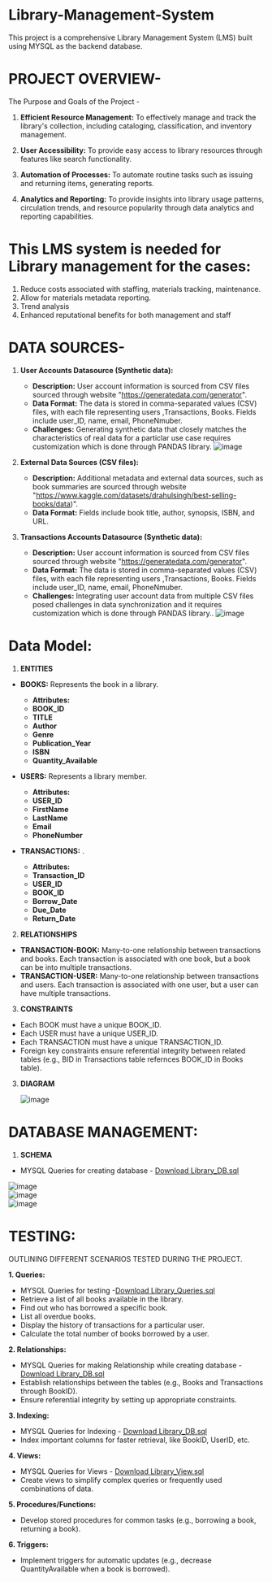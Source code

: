 # Library-Management-System
This project is a comprehensive Library Management System (LMS) built using MYSQL as the backend database.

# PROJECT OVERVIEW-
 
 The Purpose and Goals of the Project -
1. **Efficient Resource Management:** To effectively manage and track the library's collection, including cataloging, classification, and inventory management.

2. **User Accessibility:** To provide easy access to library resources through features like search functionality.

3. **Automation of Processes:** To automate routine tasks such as issuing and returning items, generating reports.

4. **Analytics and Reporting:** To provide insights into library usage patterns, circulation trends, and resource popularity through data analytics and reporting capabilities.

# This LMS system is needed for Library management for the cases:
 1. Reduce costs associated with staffing, materials tracking, maintenance.
 2. Allow for materials metadata reporting.
 3. Trend analysis
 4. Enhanced reputational benefits for both management and staff

# DATA SOURCES-

1. **User Accounts Datasource (Synthetic data):**
   - **Description:** User account information is sourced from CSV files sourced through website "https://generatedata.com/generator".
   - **Data Format:** The data is stored in comma-separated values (CSV) files, with each file representing users ,Transactions, Books. Fields include user_ID, name, email, PhoneNmuber.
   - **Challenges:** Generating synthetic data that closely matches the characteristics of real data for a particlar use case
    requires customization which is done through PANDAS library.
![image](https://github.com/AmanBadholia/Library-Management-System/assets/159482577/3ad393c6-c476-445d-8302-dafcb24aba28)

2. **External Data Sources (CSV files):**
   - **Description:** Additional metadata and external data sources, such as book summaries are sourced through website "https://www.kaggle.com/datasets/drahulsingh/best-selling-books/data)".
   - **Data Format:** Fields include book title, author, synopsis, ISBN, and URL.
  
3. **Transactions Accounts Datasource (Synthetic data):**
   - **Description:** User account information is sourced from CSV files sourced through website "https://generatedata.com/generator".
   - **Data Format:** The data is stored in comma-separated values (CSV) files, with each file representing users ,Transactions, Books. Fields include user_ID, name, email, PhoneNmuber.
   - **Challenges:** Integrating user account data from multiple CSV files posed challenges in data synchronization and it requires customization which is done through PANDAS library..
![image](https://github.com/AmanBadholia/Library-Management-System/assets/159482577/a07db20b-c4f9-413b-8a48-a082c287c4eb)

# Data Model:
1. **ENTITIES**
- **BOOKS:** Represents the book in a library.
   - **Attributes:** 
   - **BOOK_ID** 
   - **TITLE**
   - **Author**
   - **Genre**
   - **Publication_Year**
   - **ISBN**
   - **Quantity_Available**

- **USERS:** Represents a library member.
   - **Attributes:** 
   - **USER_ID** 
   - **FirstName**
   - **LastName**
   - **Email**
   - **PhoneNumber**

- **TRANSACTIONS:** .
   - **Attributes:** 
   - **Transaction_ID** 
   - **USER_ID**
   - **BOOK_ID**
   - **Borrow_Date**
   - **Due_Date**
   - **Return_Date**

2. **RELATIONSHIPS**
- **TRANSACTION-BOOK:** Many-to-one relationship between transactions and books. Each transaction is associated with one book, but a book can be into multiple transactions.
- **TRANSACTION-USER:** Many-to-one relationship between transactions and users. Each transaction is associated with one user, but a user can have multiple transactions.

3. **CONSTRAINTS**
-  Each BOOK must have a unique BOOK_ID.
-  Each USER must have a unique USER_ID.
-  Each TRANSACTION must have a unique TRANSACTION_ID.
-  Foreign key constraints ensure referential integrity between related tables (e.g., BID in Transactions table refernces BOOK_ID in Books table).

3. **DIAGRAM**

   ![image](https://github.com/AmanBadholia/Library-Management-System/assets/159482577/8b018a6f-545f-454f-8f43-311212f3b4d4)

# DATABASE MANAGEMENT:
 1. **SCHEMA**

- MYSQL Queries for creating database - [Download Library_DB.sql](Library_DB.sql)
  
![image](https://github.com/AmanBadholia/Library-Management-System/assets/159482577/24b68817-0be4-4520-b36d-f43d2c855abf)  
![image](https://github.com/AmanBadholia/Library-Management-System/assets/159482577/4ec1a83d-fe3c-4e38-bfce-f086700445c7)  
![image](https://github.com/AmanBadholia/Library-Management-System/assets/159482577/e97b6e66-bac5-4bef-bef8-9d8e2b444a1e)

# TESTING:
OUTLINING DIFFERENT SCENARIOS TESTED DURING THE PROJECT.

**1. Queries:**
- MYSQL Queries for testing -[Download Library_Queries.sql](Library_Queries.sql)
- Retrieve a list of all books available in the library.
- Find out who has borrowed a specific book.
- List all overdue books.
- Display the history of transactions for a particular user.
- Calculate the total number of books borrowed by a user.

**2. Relationships:**
- MYSQL Queries for making Relationship while creating database - [Download Library_DB.sql](Library_DB.sql)
- Establish relationships between the tables (e.g., Books and Transactions through BookID).
- Ensure referential integrity by setting up appropriate constraints.

**3. Indexing:**
- MYSQL Queries for Indexing - [Download Library_DB.sql](Library_DB.sql)
- Index important columns for faster retrieval, like BookID, UserID, etc.

**4. Views:**
- MYSQL Queries for Views - [Download Library_View.sql](Library_View.sql)
- Create views to simplify complex queries or frequently used combinations of data.

**5. Procedures/Functions:**

- Develop stored procedures for common tasks (e.g., borrowing a book, returning a book).

**6. Triggers:**

- Implement triggers for automatic updates (e.g., decrease QuantityAvailable when a book is borrowed).
